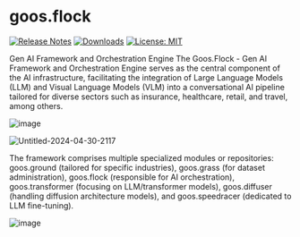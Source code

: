 # goos.flock
[![Release Notes](https://img.shields.io/github/release/bytegoose/goos.flock)](https://github.com/bytegoose/goos.flock/releases)
[![Downloads](https://static.pepy.tech/badge/goos.flock/month)](https://pepy.tech/project/goos.flock)
[![License: MIT](https://img.shields.io/badge/License-MIT-yellow.svg)](https://opensource.org/licenses/MIT)

Gen AI Framework and Orchestration Engine
The Goos.Flock - Gen AI Framework and Orchestration Engine serves as the central component of the AI infrastructure, facilitating the integration of Large Language Models (LLM) and Visual Language Models (VLM) into a conversational AI pipeline tailored for diverse sectors such as insurance, healthcare, retail, and travel, among others.

![image](https://github.com/bytegoose/goos.flock/assets/3196457/c4ae9da5-1cbf-4394-80dc-1b1f85694fb3)



![Untitled-2024-04-30-2117](https://github.com/bytegoose/goos.flock/assets/3196457/122bf678-6891-4d76-8f59-e295fa11a1d0)

The framework comprises multiple specialized modules or repositories: goos.ground (tailored for specific industries), goos.grass (for dataset administration), goos.flock (responsible for AI orchestration), goos.transformer (focusing on LLM/transformer models), goos.diffuser (handling diffusion architecture models), and goos.speedracer (dedicated to LLM fine-tuning).

![image](https://github.com/bytegoose/goos.flock/assets/3196457/13999b88-e302-43f3-b968-b0b079f0800a)
